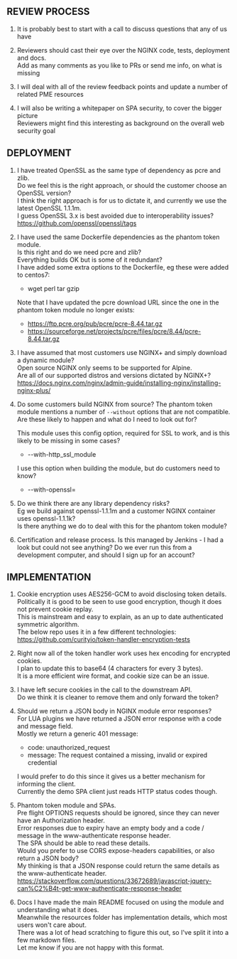 REVIEW PROCESS
--------------
1. It is probably best to start with a call to discuss questions that any of us have

2. Reviewers should cast their eye over the NGINX code, tests, deployment and docs.\
   Add as many comments as you like to PRs or send me info, on what is missing

3. I will deal with all of the review feedback points and update a number of related PME resources

4. I will also be writing a whitepaper on SPA security, to cover the bigger picture\
   Reviewers might find this interesting as background on the overall web security goal

DEPLOYMENT
----------
1. I have treated OpenSSL as the same type of dependency as pcre and zlib.\
   Do we feel this is the right approach, or should the customer choose an OpenSSL version?\
   I think the right approach is for us to dictate it, and currently we use the latest OpenSSL 1.1.1m.\
   I guess OpenSSL 3.x is best avoided due to interoperability issues?\
   https://github.com/openssl/openssl/tags

2. I have used the same Dockerfile dependencies as the phantom token module.\
   Is this right and do we need pcre and zlib?\
   Everything builds OK but is some of it redundant?\
   I have added some extra options to the Dockerfile, eg these were added to centos7:
   - wget perl tar gzip

   Note that I have updated the pcre download URL since the one in the phantom token module no longer exists:
   - https://ftp.pcre.org/pub/pcre/pcre-8.44.tar.gz
   - https://sourceforge.net/projects/pcre/files/pcre/8.44/pcre-8.44.tar.gz
 
3. I have assumed that most customers use NGINX+ and simply download a dynamic module?\
   Open source NGINX only seems to be supported for Alpine.\
   Are all of our supported distros and versions dictated by NGINX+?
   https://docs.nginx.com/nginx/admin-guide/installing-nginx/installing-nginx-plus/

4. Do some customers build NGINX from source?
   The phantom token module mentions a number of `--without` options that are not compatible.\
   Are these likely to happen and what do I need to look out for?
   
   This module uses this config option, required for SSL to work, and is this likely to be missing in some cases?
   - --with-http_ssl_module

   I use this option when building the module, but do customers need to know?
   - --with-openssl=

5. Do we think there are any library dependency risks?\
   Eg we build against openssl-1.1.1m and a customer NGINX container uses openssl-1.1.1k?\
   Is there anything we do to deal with this for the phantom token module?

6. Certification and release process.
   Is this managed by Jenkins - I had a look but could not see anything?
   Do we ever run this from a development computer, and should I sign up for an account?

IMPLEMENTATION
--------------
1. Cookie encryption uses AES256-GCM to avoid disclosing token details.\
   Politically it is good to be seen to use good encryption, though it does not prevent cookie replay.\
   This is mainstream and easy to explain, as an up to date authenticated symmetric algorithm.\
   The below repo uses it in a few different technologies:\
   https://github.com/curityio/token-handler-encryption-tests

2. Right now all of the token handler work uses hex encoding for encrypted cookies.\
   I plan to update this to base64 (4 characters for every 3 bytes).\
   It is a more efficient wire format, and cookie size can be an issue.

3. I have left secure cookies in the call to the downstream API.\
   Do we think it is cleaner to remove them and only forward the token?

4. Should we return a JSON body in NGINX module error responses?\
   For LUA plugins we have returned a JSON error response with a code and message field.\
   Mostly we return a generic 401 message: 
   - code: unauthorized_request
   - message: The request contained a missing, invalid or expired credential

   I would prefer to do this since it gives us a better mechanism for informing the client.\
   Currently the demo SPA client just reads HTTP status codes though.

5. Phantom token module and SPAs.\
   Pre flight OPTIONS requests should be ignored, since they can never have an Authorization header.\
   Error responses due to expiry have an empty body and a code / message in the www-authenticate response header.\
   The SPA should be able to read these details.\
   Would you prefer to use CORS expose-headers capabilities, or also return a JSON body?\
   My thinking is that a JSON response could return the same details as the www-authenticate header.\
   https://stackoverflow.com/questions/33672689/javascript-jquery-can%C2%B4t-get-www-authenticate-response-header

6. Docs
   I have made the main README focused on using the module and understanding what it does.\
   Meanwhile the resources folder has implementation details, which most users won't care about.\
   There was a lot of head scratching to figure this out, so I've split it into a few markdown files.\
   Let me know if you are not happy with this format.

